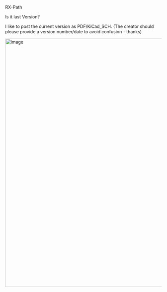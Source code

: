 RX-Path

Is it last Version?

I like to post the current version as PDF/KiCad_SCH. (The creator should please provide a version number/date to avoid confusion - thanks)

<img width="800" alt="image" src="https://github.com/ludwich66/Quansheng_UV-K5_Wiki/assets/12202733/2cd2fc3a-e5aa-4699-b691-2fb6ceec1557">

